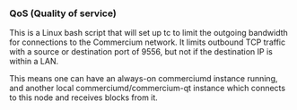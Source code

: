 ### QoS (Quality of service) ###

This is a Linux bash script that will set up tc to limit the outgoing bandwidth for connections to the Commercium network. It limits outbound TCP traffic with a source or destination port of 9556, but not if the destination IP is within a LAN.

This means one can have an always-on commerciumd instance running, and another local commerciumd/commercium-qt instance which connects to this node and receives blocks from it.
